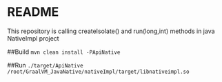 # README
This repository is calling createIsolate() and run(long,int) methods in java NativeImpl project 

##Build 
```mvn clean install -PApiNative```

##Run
```./target/ApiNative /root/GraalVM_JavaNative/nativeImpl/target/libnativeimpl.so```